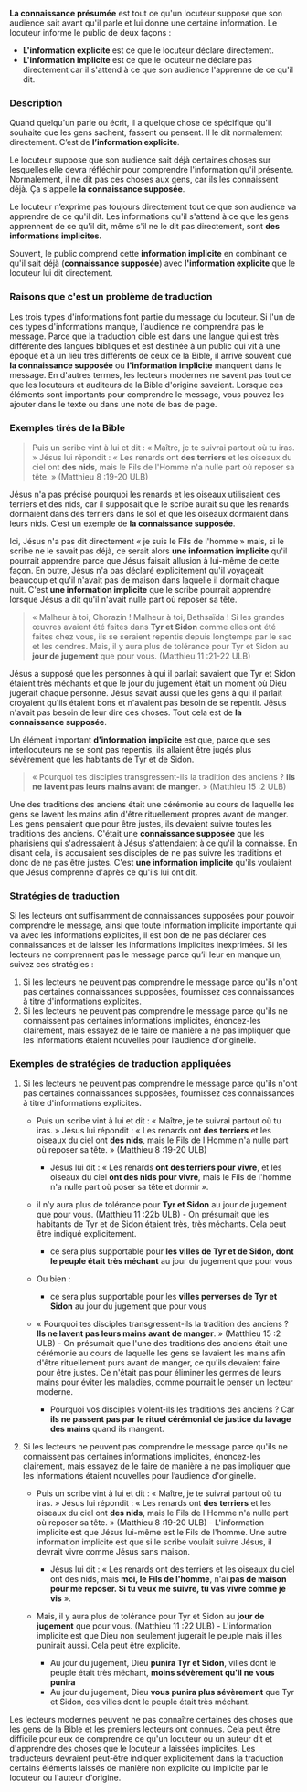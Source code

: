 
**La connaissance présumée** est tout ce qu'un locuteur suppose que son audience sait avant qu'il parle et lui donne une certaine information. Le locuteur informe le public de deux façons : 
* **L'information explicite** est ce que le locuteur déclare directement.
* **L'information implicite** est ce que le locuteur ne déclare pas directement car il s'attend à ce que son audience l'apprenne de ce qu'il dit.


### Description

Quand quelqu'un parle ou écrit, il a quelque chose de spécifique qu'il souhaite que les gens sachent, fassent ou pensent. Il le dit normalement directement. C’est de **l’information explicite**.

Le locuteur suppose que son audience sait déjà certaines choses sur lesquelles elle devra réfléchir pour comprendre l'information qu'il présente. Normalement, il ne dit pas ces choses aux gens, car ils les connaissent déjà. Ça s'appelle **la connaissance supposée**.

Le locuteur n’exprime pas toujours directement tout ce que son audience va apprendre de ce qu'il dit. Les informations qu'il s'attend à ce que les gens apprennent de ce qu'il dit, même s'il ne le dit pas directement, sont **des informations implicites.**

Souvent, le public comprend cette **information implicite** en combinant ce qu'il sait déjà (**connaissance supposée**) avec **l'information explicite** que le locuteur lui dit directement.


### Raisons que c'est un problème de traduction

Les trois types d'informations font partie du message du locuteur. Si l'un de ces types d'informations manque, l'audience ne comprendra pas le message. Parce que la traduction cible est dans une langue qui est très différente des langues bibliques et est destinée à un public qui vit à une époque et à un lieu très différents de ceux de la Bible, il arrive souvent que **la connaissance supposée** ou **l'information implicite** manquent dans le message. En d'autres termes, les lecteurs modernes ne savent pas tout ce que les locuteurs et auditeurs de la Bible d'origine savaient. Lorsque ces éléments sont importants pour comprendre le message, vous pouvez les ajouter dans le texte ou dans une note de bas de page.


### Exemples tirés de la Bible

>Puis un scribe vint à lui et dit : « Maître, je te suivrai partout où tu iras. » Jésus lui répondit : « Les renards ont **des terriers** et les oiseaux du ciel ont **des nids**, mais le Fils de l'Homme n'a nulle part où reposer sa tête. » (Matthieu 8 :19-20 ULB)

Jésus n'a pas précisé pourquoi les renards et les oiseaux utilisaient des terriers et des nids, car il supposait que le scribe aurait su que les renards dormaient dans des terriers dans le sol et que les oiseaux dormaient dans leurs nids. C’est un exemple de **la connaissance supposée**.

Ici, Jésus n'a pas dit directement « je suis le Fils de l'homme » mais, si le scribe ne le savait pas déjà, ce serait alors **une information implicite** qu'il pourrait apprendre parce que Jésus faisait allusion à lui-même de cette façon. En outre, Jésus n'a pas déclaré explicitement qu'il voyageait beaucoup et qu'il n'avait pas de maison dans laquelle il dormait chaque nuit. C'est **une information implicite** que le scribe pourrait apprendre lorsque Jésus a dit qu'il n'avait nulle part où reposer sa tête.

>« Malheur à toi, Chorazin ! Malheur à toi, Bethsaïda ! Si les grandes œuvres avaient été faites dans **Tyr et Sidon** comme elles ont été faites chez vous, ils se seraient repentis depuis longtemps par le sac et les cendres. Mais, il y aura plus de tolérance pour Tyr et Sidon au **jour de jugement** que pour vous. (Matthieu 11 :21-22 ULB)

Jésus a supposé que les personnes à qui il parlait savaient que Tyr et Sidon étaient très méchants et que le jour du jugement était un moment où Dieu jugerait chaque personne. Jésus savait aussi que les gens à qui il parlait croyaient qu'ils étaient bons et n'avaient pas besoin de se repentir. Jésus n'avait pas besoin de leur dire ces choses. Tout cela est de **la connaissance supposée**. 

Un élément important **d'information implicite** est que, parce que ses interlocuteurs ne se sont pas repentis, ils allaient être jugés plus sévèrement que les habitants de Tyr et de Sidon.

>« Pourquoi tes disciples transgressent-ils la tradition des anciens ? **Ils ne lavent pas leurs mains avant de manger**. » (Matthieu 15 :2 ULB)

Une des traditions des anciens était une cérémonie au cours de laquelle les gens se lavent les mains afin d'être rituellement propres avant de manger. Les gens pensaient que pour être justes, ils devaient suivre toutes les traditions des anciens. C'était une **connaissance supposée** que les pharisiens qui s'adressaient à Jésus s'attendaient à ce qu'il la connaisse. En disant cela, ils accusaient ses disciples de ne pas suivre les traditions et donc de ne pas être justes. C'est **une information implicite** qu'ils voulaient que Jésus comprenne d'après ce qu'ils lui ont dit.


### Stratégies de traduction

Si les lecteurs ont suffisamment de connaissances supposées pour pouvoir comprendre le message, ainsi que toute information implicite importante qui va avec les informations explicites, il est bon de ne pas déclarer ces connaissances et de laisser les informations implicites inexprimées. Si les lecteurs ne comprennent pas le message parce qu’il leur en manque un, suivez ces stratégies :

1. Si les lecteurs ne peuvent pas comprendre le message parce qu'ils n'ont pas certaines connaissances supposées, fournissez ces connaissances à titre d'informations explicites.
1. Si les lecteurs ne peuvent pas comprendre le message parce qu'ils ne connaissent pas certaines informations implicites, énoncez-les clairement, mais essayez de le faire de manière à ne pas impliquer que les informations étaient nouvelles pour l’audience d'originelle.


### Exemples de stratégies de traduction appliquées

1. Si les lecteurs ne peuvent pas comprendre le message parce qu'ils n'ont pas certaines connaissances supposées, fournissez ces connaissances à titre d'informations explicites.

    * Puis un scribe vint à lui et dit : « Maître, je te suivrai partout où tu iras. » Jésus lui répondit : « Les renards ont **des terriers** et les oiseaux du ciel ont **des nids**, mais le Fils de l'Homme n'a nulle part où reposer sa tête. » (Matthieu 8 :19-20 ULB) 
        * Jésus lui dit : « Les renards **ont des terriers pour vivre**, et les oiseaux du ciel **ont des nids pour vivre**, mais le Fils de l'homme n'a nulle part où poser sa tête et dormir ». 

    * il n’y aura plus de tolérance pour **Tyr et Sidon** au jour de jugement que pour vous. (Matthieu 11 :22b ULB) - On présumait que les habitants de Tyr et de Sidon étaient très, très méchants. Cela peut être indiqué explicitement.
        * ce sera plus supportable pour **les villes de Tyr et de Sidon, dont le peuple était très méchant** au jour du jugement que pour vous
    * Ou bien : 
        * ce sera plus supportable pour les **villes perverses de Tyr et Sidon** au jour du jugement que pour vous

    * « Pourquoi tes disciples transgressent-ils la tradition des anciens ? **Ils ne lavent pas leurs mains avant de manger**. » (Matthieu 15 :2 ULB) - On présumait que l'une des traditions des anciens était une cérémonie au cours de laquelle les gens se lavaient les mains afin d'être rituellement purs avant de manger, ce qu'ils devaient faire pour être justes. Ce n'était pas pour éliminer les germes de leurs mains pour éviter les maladies, comme pourrait le penser un lecteur moderne.
        * Pourquoi vos disciples violent-ils les traditions des anciens ? Car **ils ne passent pas par le rituel cérémonial de justice du lavage des mains** quand ils mangent.

1. Si les lecteurs ne peuvent pas comprendre le message parce qu'ils ne connaissent pas certaines informations implicites, énoncez-les clairement, mais essayez de le faire de manière à ne pas impliquer que les informations étaient nouvelles pour l’audience d'originelle.

    * Puis un scribe vint à lui et dit : « Maître, je te suivrai partout où tu iras. » Jésus lui répondit : « Les renards ont **des terriers** et les oiseaux du ciel ont **des nids**, mais le Fils de l'Homme n'a nulle part où reposer sa tête. » (Matthieu 8 :19-20 ULB) - L'information implicite est que Jésus lui-même est le Fils de l'homme. Une autre information implicite est que si le scribe voulait suivre Jésus, il devrait vivre comme Jésus sans maison.
        * Jésus lui dit : « Les renards ont des terriers et les oiseaux du ciel ont des nids, mais **moi, le Fils de l'homme**, n'ai **pas de maison pour me reposer. Si tu veux me suivre, tu vas vivre comme je vis** ».

    * Mais, il y aura plus de tolérance pour Tyr et Sidon au **jour de jugement** que pour vous. (Matthieu 11 :22 ULB) - L'information implicite est que Dieu non seulement jugerait le peuple mais il les punirait aussi. Cela peut être explicite.
        * Au jour du jugement, Dieu **punira Tyr et Sidon**, villes dont le peuple était très méchant, **moins sévèrement qu'il ne vous punira**
        * Au jour du jugement, Dieu **vous punira plus sévèrement** que Tyr et Sidon, des villes dont le peuple était très méchant.

Les lecteurs modernes peuvent ne pas connaître certaines des choses que les gens de la Bible et les premiers lecteurs ont connues. Cela peut être difficile pour eux de comprendre ce qu'un locuteur ou un auteur dit et d'apprendre des choses que le locuteur a laissées implicites. Les traducteurs devraient peut-être indiquer explicitement dans la traduction certains éléments laissés de manière non explicite ou implicite par le locuteur ou l'auteur d'origine.
